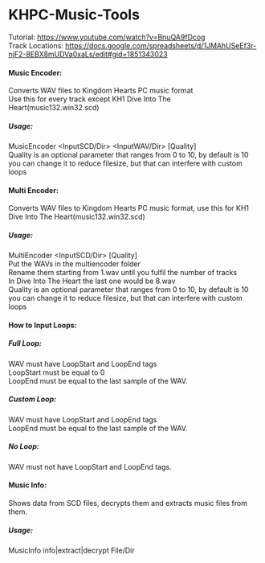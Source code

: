 # KHPC-Music-Tools
Tutorial: https://www.youtube.com/watch?v=BnuQA9fDcog <br/>
Track Locations: https://docs.google.com/spreadsheets/d/1JMAhUSeEf3r-njF2-8EBX8mUDVa0xaLs/edit#gid=1851343023
#### Music Encoder:
Converts WAV files to Kingdom Hearts PC music format <br/>
Use this for every track except KH1 Dive Into The Heart(music132.win32.scd)
##### Usage:
MusicEncoder <InputSCD/Dir> <InputWAV/Dir> [Quality] <br/>
Quality is an optional parameter that ranges from 0 to 10, by default is 10 <br/>
you can change it to reduce filesize, but that can interfere with custom loops
#### Multi Encoder:
Converts WAV files to Kingdom Hearts PC music format, use this for KH1 Dive Into The Heart(music132.win32.scd)
##### Usage:
MultiEncoder <InputSCD/Dir> [Quality] <br/>
Put the WAVs in the multiencoder folder <br/>
Rename them starting from 1.wav until you fulfil the number of tracks <br/>
In Dive Into The Heart the last one would be 8.wav <br/>
Quality is an optional parameter that ranges from 0 to 10, by default is 10 <br/>
you can change it to reduce filesize, but that can interfere with custom loops
#### How to Input Loops:
##### Full Loop:
WAV must have LoopStart and LoopEnd tags <br/>
LoopStart must be equal to 0 <br/>
LoopEnd must be equal to the last sample of the WAV.
##### Custom Loop:
WAV must have LoopStart and LoopEnd tags <br/>
LoopEnd must be equal to the last sample of the WAV.
##### No Loop:
WAV must not have LoopStart and LoopEnd tags.
#### Music Info:
Shows data from SCD files, decrypts them and extracts music files from them.
##### Usage:
MusicInfo info|extract|decrypt File/Dir
